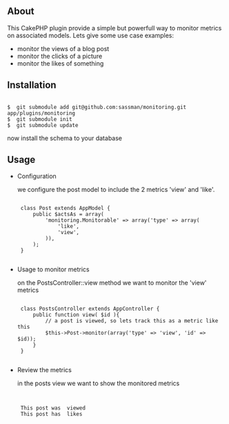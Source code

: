 About
-----

This CakePHP plugin provide a simple but powerfull way to monitor metrics on associated models.
Lets give some use case examples:

- monitor the views of a blog post
- monitor the clicks of a picture
- monitor the likes of something


Installation
------------

<pre><code class="shell">
$  git submodule add git@github.com:sassman/monitoring.git app/plugins/monitoring
$  git submodule init
$  git submodule update
</code></pre>

now install the schema to your database

Usage
-----

 * Configuration

	we configure the post model to include the 2 metrics 'view' and 'like'.

	<pre><code class="php">
	class Post extends AppModel {
		public $actsAs = array(
			'monitoring.Monitorable' => array('type' => array(
				'like',
				'view',
			)),
		);
	}
	</code></pre>

 * Usage to monitor metrics

	on the PostsController::view method we want to monitor the 'view' metrics
	
	<pre><code class="php">
	class PostsController extends AppController {
		public function view( $id ){
			// a post is viewed, so lets track this as a metric like this
			$this->Post->monitor(array('type' => 'view', 'id' => $id));
		}
	}
	</code></pre>

 * Review the metrics

	in the posts view we want to show the monitored metrics

	<pre><code class="php">
	<!-- app/views/posts/view.ctp -->
	This post was <?php echo $post['Post']['views'] ?> viewed
	This post has <?php echo $post['Post']['likes'] ?> likes
	</code></pre>